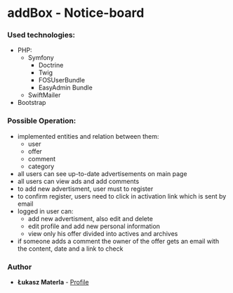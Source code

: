 addBox - Notice-board 
======
 
### Used technologies:

- PHP:
    - Symfony
        - Doctrine
        - Twig
        - FOSUserBundle
        - EasyAdmin Bundle
    - SwiftMailer
- Bootstrap

### Possible Operation:  
- implemented entities and relation between them:
    - user
    - offer
    - comment
    - category 
- all users can see up-to-date advertisements on main page
- all users can view ads and add comments 
- to add new advertisment, user must to register
- to confirm register, users need to click in activation link which is sent by email
- logged in user can:
    - add new advertisment, also edit and delete
    - edit profile and add new personal information
    - view only his offer divided into actives and archives 
- if someone adds a comment the owner of the offer gets an email with the content, date and a link to check

### Author

* **Łukasz Materla** - [Profile](https://github.com/lukaszmaterla)
